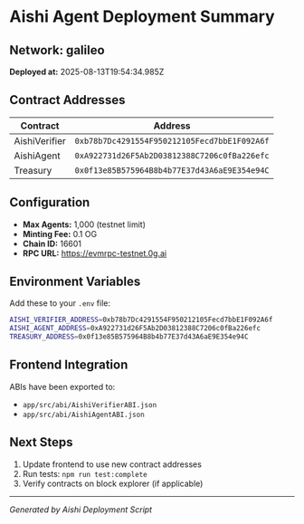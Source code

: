 # Aishi Agent Deployment Summary

## Network: galileo
**Deployed at:** 2025-08-13T19:54:34.985Z

## Contract Addresses

| Contract | Address |
|----------|---------|
| AishiVerifier | `0xb78b7Dc4291554F950212105Fecd7bbE1F092A6f` |
| AishiAgent | `0xA922731d26F5Ab2D03812388C7206c0fBa226efc` |
| Treasury | `0x0f13e85B575964B8b4b77E37d43A6aE9E354e94C` |

## Configuration

- **Max Agents:** 1,000 (testnet limit)
- **Minting Fee:** 0.1 OG
- **Chain ID:** 16601
- **RPC URL:** https://evmrpc-testnet.0g.ai

## Environment Variables

Add these to your `.env` file:

```bash
AISHI_VERIFIER_ADDRESS=0xb78b7Dc4291554F950212105Fecd7bbE1F092A6f
AISHI_AGENT_ADDRESS=0xA922731d26F5Ab2D03812388C7206c0fBa226efc
TREASURY_ADDRESS=0x0f13e85B575964B8b4b77E37d43A6aE9E354e94C
```

## Frontend Integration

ABIs have been exported to:
- `app/src/abi/AishiVerifierABI.json`
- `app/src/abi/AishiAgentABI.json`

## Next Steps

1. Update frontend to use new contract addresses
2. Run tests: `npm run test:complete`
3. Verify contracts on block explorer (if applicable)

---
*Generated by Aishi Deployment Script*
